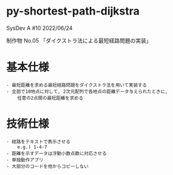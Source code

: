 # py-shortest-path-dijkstra

SysDev A #10 2022/06/24

制作物 No.05 「ダイクストラ法による最短経路問題の実装」
# 基本仕様
	- 最短距離を求める最短経路問題をダイクストラ法を用いて実装する
	- 全部で10地点に対して, 2次元配列で各地点の距離データ与えられたときに,
		任意の2点間の最短距離を求める

# 技術仕様
	- 経路をテキストで表示させる
		e.g.) 1-4-7
	- 距離を示すデータは浮動小数点数に対応させる
	- 単独動作アプリ
	- 大部分のコードを他からコピーしない
